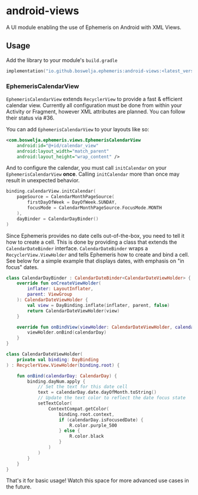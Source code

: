 # android-views

A UI module enabling the use of Ephemeris on Android with XML Views.

## Usage

Add the library to your module's `build.gradle`

```kotlin
implementation("io.github.boswelja.ephemeris:android-views:<latest_version>")
```

### EphemerisCalendarView

`EphemerisCalendarView` extends `RecyclerView` to provide a fast & efficient calendar view. Currently all configuration must be done from within your Activity or Fragment, however XML attributes are planned. You can follow their status via #36.

You can add `EphemerisCalendarView` to your layouts like so:

```xml
<com.boswelja.ephemeris.views.EphemerisCalendarView
    android:id="@+id/calendar_view"
    android:layout_width="match_parent"
    android:layout_height="wrap_content" />
```

And to configure the calendar, you must call `initCalendar` on your `EphemerisCalendarView` **once**. Calling `initCalendar` more than once may result in unexpected behavior.

```kotlin
binding.calendarView.initCalendar(
    pageSource = CalendarMonthPageSource(
        firstDayOfWeek = DayOfWeek.SUNDAY,
        focusMode = CalendarMonthPageSource.FocusMode.MONTH
    ),
    dayBinder = CalendarDayBinder()
)
```

Since Ephemeris provides no date cells out-of-the-box, you need to tell it how to create a cell. This is done by providing a class that extends the `CalendarDateBinder` interface. `CalendarDateBinder` wraps a `RecyclerView.ViewHolder` and tells Ephemeris how to create and bind a cell. See below for a simple example that displays dates, with emphasis on "in focus" dates.

```kotlin
class CalendarDayBinder : CalendarDateBinder<CalendarDateViewHolder> {
    override fun onCreateViewHolder(
        inflater: LayoutInflater,
        parent: ViewGroup
    ): CalendarDateViewHolder {
        val view = DayBinding.inflate(inflater, parent, false)
        return CalendarDateViewHolder(view)
    }

    override fun onBindView(viewHolder: CalendarDateViewHolder, calendarDay: CalendarDay) {
        viewHolder.onBind(calendarDay)
    }
}

class CalendarDateViewHolder(
    private val binding: DayBinding
) : RecyclerView.ViewHolder(binding.root) {

    fun onBind(calendarDay: CalendarDay) {
        binding.dayNum.apply {
            // Set the text for this date cell
            text = calendarDay.date.dayOfMonth.toString()
            // Update the text color to reflect the date focus state
            setTextColor(
                ContextCompat.getColor(
                    binding.root.context,
                    if (calendarDay.isFocusedDate) {
                        R.color.purple_500
                    } else {
                        R.color.black
                    }
                )
            )
        }
    }
}
```

That's it for basic usage! Watch this space for more advanced use cases in the future.
